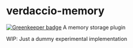 # verdaccio-memory

[![Greenkeeper badge](https://badges.greenkeeper.io/verdaccio/verdaccio-memory.svg)](https://greenkeeper.io/)
A memory storage plugin

WIP: Just a dummy experimental implementation
